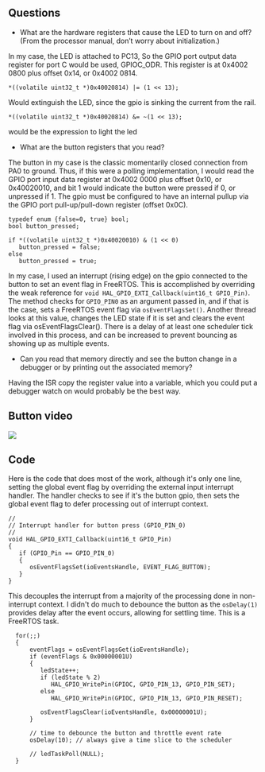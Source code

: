 ## Questions

* What are the hardware registers that cause the LED to turn on and off? (From the processor manual, don’t worry about initialization.) 

In my case, the LED is attached to PC13, So the GPIO port output data register for port C would be used, GPIOC_ODR. This register is at 0x4002 0800 plus offset 0x14, or 0x4002 0814.

`*((volatile uint32_t *)0x40020814) |= (1 << 13);`

Would extinguish the LED, since the gpio is sinking the current from the rail.

`*((volatile uint32_t *)0x40020814) &= ~(1 << 13);`

would be the expression to light the led

* What are the button registers that you read?

The button in my case is the classic momentarily closed connection from PA0 to ground. Thus, if this were a polling implementation, I would read the GPIO port input data register at 0x4002 0000 plus offset 0x10, or 0x40020010, and bit 1 would indicate the button were pressed if 0, or unpressed if 1. The gpio must be configured to have an internal pullup via the GPIO port pull-up/pull-down register (offset 0x0C). 

```
typedef enum {false=0, true} bool;
bool button_pressed;

if *((volatile uint32_t *)0x40020010) & (1 << 0)
   button_pressed = false;
else
   button_pressed = true;

```

In my case, I used an interrupt (rising edge) on the gpio connected to the button to set an event flag in FreeRTOS. This is accomplished by overriding the weak reference for `void HAL_GPIO_EXTI_Callback(uint16_t GPIO_Pin)`. The method checks for `GPIO_PIN0` as an argument passed in, and if that is the case, sets a FreeRTOS event flag via `osEventFlagsSet()`. Another thread looks at this value, changes the LED state if it is set and clears the event flag via osEventFlagsClear(). There is a delay of at least one scheduler tick involved in this process, and can be increased to prevent bouncing as showing up as multiple events. 

* Can you read that memory directly and see the button change in a debugger or by printing out the associated memory?

Having the ISR copy the register value into a variable, which you could put a debugger watch on would probably be the best way.

## Button video

![](button_video.gif)


## Code

Here is the code that does most of the work, although it's only one line, setting the global event flag by overriding the external input interrupt handler. The handler checks to see if it's the button gpio, then sets the global event flag to defer processing out of interrupt context. 

```
//
// Interrupt handler for button press (GPIO_PIN_0)
//
void HAL_GPIO_EXTI_Callback(uint16_t GPIO_Pin)
{
   if (GPIO_Pin == GPIO_PIN_0)
   {
      osEventFlagsSet(ioEventsHandle, EVENT_FLAG_BUTTON);
   }
}
```

This decouples the interrupt from a majority of the processing done in non-interrupt context. I didn't do much to debounce the button as the `osDelay(1)` provides delay after the event occurs, allowing for settling time. This is a FreeRTOS task. 

```
  for(;;)
  {
      eventFlags = osEventFlagsGet(ioEventsHandle);
      if (eventFlags & 0x00000001U)
      {
         ledState++;
         if (ledState % 2)
            HAL_GPIO_WritePin(GPIOC, GPIO_PIN_13, GPIO_PIN_SET);
         else
            HAL_GPIO_WritePin(GPIOC, GPIO_PIN_13, GPIO_PIN_RESET);

         osEventFlagsClear(ioEventsHandle, 0x00000001U);
      }

      // time to debounce the button and throttle event rate
      osDelay(10); // always give a time slice to the scheduler 
      
      // ledTaskPoll(NULL);
  }
```
